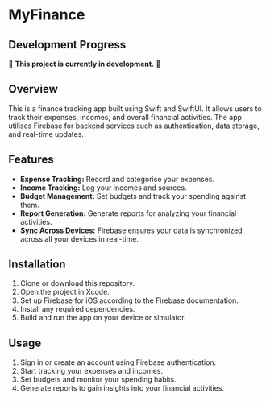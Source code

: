 # MyFinance

## Development Progress
🚧 **This project is currently in development.** 🚧

## Overview
This is a finance tracking app built using Swift and SwiftUI. It allows users to track their expenses, incomes, and overall financial activities. The app utilises Firebase for backend services such as authentication, data storage, and real-time updates.

## Features
- **Expense Tracking:** Record and categorise your expenses.
- **Income Tracking:** Log your incomes and sources.
- **Budget Management:** Set budgets and track your spending against them.
- **Report Generation:** Generate reports for analyzing your financial activities.
- **Sync Across Devices:** Firebase ensures your data is synchronized across all your devices in real-time.

## Installation
1. Clone or download this repository.
2. Open the project in Xcode.
3. Set up Firebase for iOS according to the Firebase documentation.
4. Install any required dependencies.
5. Build and run the app on your device or simulator.

## Usage
1. Sign in or create an account using Firebase authentication.
2. Start tracking your expenses and incomes.
3. Set budgets and monitor your spending habits.
4. Generate reports to gain insights into your financial activities.
